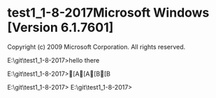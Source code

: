 # test1_1-8-2017Microsoft Windows [Version 6.1.7601]
Copyright (c) 2009 Microsoft Corporation.  All rights reserved.

E:\git\test1_1-8-2017>hello there

E:\git\test1_1-8-2017>[A[A[B[B

E:\git\test1_1-8-2017>
E:\git\test1_1-8-2017>